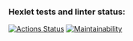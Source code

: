 ### Hexlet tests and linter status:
[![Actions Status](https://github.com/diatsuda/java-project-61/actions/workflows/hexlet-check.yml/badge.svg)](https://github.com/diatsuda/java-project-61/actions)
[![Maintainability](https://api.codeclimate.com/v1/badges/6d58b059a2ccb1e7969e/maintainability)](https://codeclimate.com/github/diatsuda/java-project-61/maintainability)